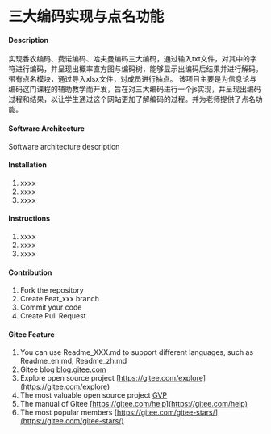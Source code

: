 # 三大编码实现与点名功能

#### Description
实现香农编码、费诺编码、哈夫曼编码三大编码，通过输入txt文件，对其中的字符进行编码，并呈现出概率直方图与编码树，能够显示出编码后结果并进行解码。
带有点名模块，通过导入xlsx文件，对成员进行抽点。
该项目主要是为信息论与编码这门课程的辅助教学而开发，旨在对三大编码进行一个js实现，并呈现出编码过程和结果，以让学生通过这个网站更加了解编码的过程。并为老师提供了点名功能。




#### Software Architecture
Software architecture description

#### Installation

1.  xxxx
2.  xxxx
3.  xxxx

#### Instructions

1.  xxxx
2.  xxxx
3.  xxxx

#### Contribution

1.  Fork the repository
2.  Create Feat_xxx branch
3.  Commit your code
4.  Create Pull Request


#### Gitee Feature

1.  You can use Readme\_XXX.md to support different languages, such as Readme\_en.md, Readme\_zh.md
2.  Gitee blog [blog.gitee.com](https://blog.gitee.com)
3.  Explore open source project [https://gitee.com/explore](https://gitee.com/explore)
4.  The most valuable open source project [GVP](https://gitee.com/gvp)
5.  The manual of Gitee [https://gitee.com/help](https://gitee.com/help)
6.  The most popular members  [https://gitee.com/gitee-stars/](https://gitee.com/gitee-stars/)
